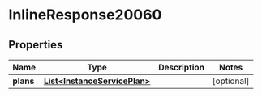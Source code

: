 

# InlineResponse20060

## Properties

Name | Type | Description | Notes
------------ | ------------- | ------------- | -------------
**plans** | [**List&lt;InstanceServicePlan&gt;**](InstanceServicePlan.md) |  |  [optional]



